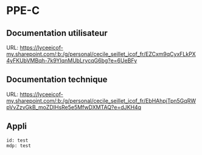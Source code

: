 # PPE-C


## Documentation utilisateur
URL: https://lyceeicof-my.sharepoint.com/:b:/g/personal/cecile_seillet_icof_fr/EZCxm9qCyxFLkPX4yFKUbVMBqh-7k9YIqnMUbLrycqG6bg?e=6UeBFy
## Documentation technique
URL: https://lyceeicof-my.sharepoint.com/:b:/g/personal/cecile_seillet_icof_fr/EbHAhpjTpn5GqRWpVvZzvGkB_moZDIHsRe5e5MfwDXMTAQ?e=dJKH4q


## Appli
```
id: test
mdp: test
```
